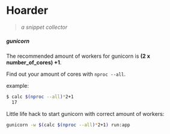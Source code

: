 # Hoarder
> _a snippet collector_

##### gunicorn
The recommended amount of workers for gunicorn is __(2 x number_of_cores) +1__.

Find out your amount of cores with `nproc --all`.

example:
```bash
$ calc $(nproc --all)*2+1
  17
```

Little life hack to start gunicorn with correct amount of workers:
```bash
gunicorn -w $(calc $(nproc --all)*2+1) run:app
```
